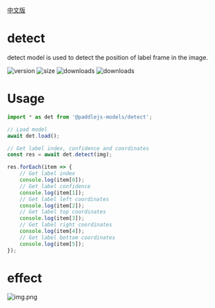[中文版](./README_cn.md)

# detect

detect model is used to detect the position of label frame in the image.

<img src="https://img.shields.io/npm/v/@paddlejs-models/detect?color=success" alt="version"> <img src="https://img.shields.io/bundlephobia/min/@paddlejs-models/detect" alt="size"> <img src="https://img.shields.io/npm/dm/@paddlejs-models/detect?color=orange" alt="downloads"> <img src="https://img.shields.io/npm/dt/@paddlejs-models/detect" alt="downloads">


# Usage

```js
import * as det from '@paddlejs-models/detect';

// Load model
await det.load();

// Get label index, confidence and coordinates
const res = await det.detect(img);

res.forEach(item => {
    // Get label index
    console.log(item[0]);
    // Get label confidence
    console.log(item[1]);
    // Get label left coordinates
    console.log(item[2]);
    // Get label top coordinates
    console.log(item[3]);
    // Get label right coordinates
    console.log(item[4]);
    // Get label bottom coordinates
    console.log(item[5]);
});
```

# effect
![img.png](https://user-images.githubusercontent.com/43414102/153805288-80f289bf-ca92-4788-b1dd-44854681a03f.png)
